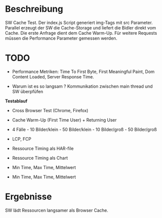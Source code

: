# Beschreibung
SW Cache Test. Der index.js Script generiert img-Tags mit src Parameter. Parallel erzeugt der SW die Cache-Storage und liefert die Bidler direkt vom Cache. 
Die erste Anfrage dient dem Cache Warm-Up. Für weitere Requests müssen die Performance Parameter gemessen werden. 



# TODO

- Performance Metriken: Time To First Byte, First Meaningful Paint, Dom Content Loaded, Server Response Time.

- Warum ist es so langsam ? Kommunikation zwischen main thread und SW überpfüfen

__Testablauf__
- Cross Browser Test (Chrome, Firefox)
- Cache Warm-Up (First Time User) + Returning User 
- 4 Fälle - 10 Bilder/klein
          - 50 Bilder/klein
          - 10 Bilder/groß
          - 50 Bilder/groß
- LCP, FCP

- Ressource Timing als HAR-file
- Ressource Timing als Chart
- Min Time, Max Time, Mittelwert
- Min Time, Max Time, Mittelwert
 
# Ergebnisse
SW lädt Ressourcen langsamer als Browser Cache.
